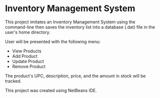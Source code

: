 # Inventory Management System

This project imitates an Inventory Management System using the command-line then saves the inventory list into a database (.dat) file in the user's home directory.

User will be presented with the following menu:
- View Products
- Add Product
- Update Product
- Remove Product

The product's UPC, description, price, and the amount in stock will be tracked.

This project was created using NetBeans IDE.

